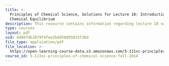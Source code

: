 ```yaml
---
title: >-
  Principles of Chemical Science, Solutions for Lecture 18: Introduction to
  Chemical Equilibrium
description: This resource contains information regarding lecture 18 solution.
type: courses
layout: pdf
uid: 4d0d7db1079f4fee2bdd58d95033f36d
file_type: application/pdf
file_location: >-
  https://open-learning-course-data.s3.amazonaws.com/5-111sc-principles-of-chemical-science-fall-2014/4d0d7db1079f4fee2bdd58d95033f36d_MIT5_111F14_Lec18Soln.pdf
course_id: 5-111sc-principles-of-chemical-science-fall-2014
---
```

